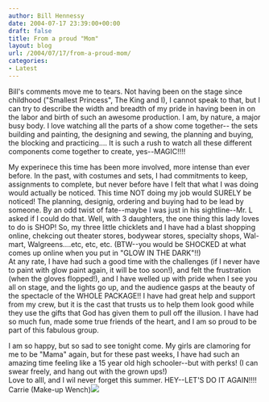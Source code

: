 ```yaml
---
author: Bill Hennessy
date: 2004-07-17 23:39:00+00:00
draft: false
title: From a proud "Mom"
layout: blog
url: /2004/07/17/from-a-proud-mom/
categories:
- Latest
---
```


Bill's comments move me to tears. Not having been on the stage since childhood ("Smallest Princess", The King and I), I cannot speak to that, but I can try to describe the width and breadth of my pride in having been in on the labor and birth of such an awesome production.  I am, by nature, a major busy body. I love watching all the parts of  a show come together-- the sets building and painting, the designing and sewing, the planning and buying, the blocking and practicing.... It is such a rush to watch all these different components come together to create, yes--MAGIC!!!!    
  
My experinece this time has been more involved, more intense than ever before. In the past, with costumes and sets, I had commitments to keep, assignments to complete, but never before have I felt that what I was doing would actually be noticed.  This time NOT doing my job would SURELY be noticed!  The planning, designig, ordering and buying had to be lead by someone. By an odd twist of fate--maybe I was just in his sightline--Mr. L asked if I could do that.  Well, with 3 daughters, the one thing this lady loves to do is SHOP! So, my three little chicklets and I have had a blast shopping online, chekcing out theater stores, bodywear stores, specialty shops, Wal-mart, Walgreens....etc, etc, etc. (BTW--you would be SHOCKED at what comes up online when you put in "GLOW IN THE DARK"!!)  
At any rate, I have had such a good time with the challenges (if I never have to paint with glow paint again, it will be too soon!), and felt the frustration (when the gloves flopped!), and I have welled up with pride when I see you all on stage, and the lights go up, and the audience gasps at the beauty of the spectacle of the WHOLE PACKAGE!!  I have had great help and support from my crew, but it is the cast that trusts us to help them look good while they use the gifts that God has given them to pull off the illusion.  I have had so much fun, made some true friends of the heart, and I am so proud to be part of this fabulous group.  
  
I am so happy, but so sad to see tonight come.  My girls are clamoring for me to be "Mama" again, but for these past weeks, I have had such an amazing time feeling like a 15 year old high schooler--but with perks! (I can swear freely, and hang out with the grown ups!)  
Love to alll, and I wil never forget this summer. HEY--LET'S DO IT AGAIN!!!!  
Carrie (Make-up Wench)![](https://blog.billhennessy.com/aggbug.aspx?PostID=681)

